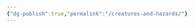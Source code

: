 ```yaml
---
{"dg-publish":true,"permalink":"/creatures-and-hazards/"}
---
```



<script>
<style>
.hazard-statblock {
    font-family: 'Noto Serif JP', serif;
    background: #f9f5f0;
    border: 2px solid #2c1810;
    border-radius: 8px;
    padding: 20px;
    margin: 20px 0;
    box-shadow: 0 4px 8px rgba(0,0,0,0.1);
    position: relative;
}

.hazard-statblock::before {
    content: '';
    position: absolute;
    top: 0;
    left: 0;
    right: 0;
    bottom: 0;
    background: url('data:image/svg+xml,<svg xmlns="http://www.w3.org/2000/svg" width="100" height="100" viewBox="0 0 100 100"><path d="M0,0 L100,100 M100,0 L0,100" stroke="%232c1810" stroke-width="0.5" opacity="0.1"/></svg>');
    pointer-events: none;
    border-radius: 6px;
}

.hazard-header {
    border-bottom: 2px solid #2c1810;
    margin-bottom: 15px;
    padding-bottom: 10px;
}

.hazard-name {
    font-size: 24px;
    font-weight: bold;
    color: #2c1810;
    margin: 0;
    text-transform: uppercase;
    letter-spacing: 1px;
}

.hazard-level {
    font-size: 18px;
    color: #5c3d2e;
    margin: 5px 0;
    font-style: italic;
}

.hazard-description {
    background: #fff;
    border: 1px solid #2c1810;
    padding: 15px;
    margin: 15px 0;
    border-radius: 4px;
    min-height: 100px;
}

.hazard-actions {
    margin-top: 20px;
}

.hazard-action {
    border-left: 3px solid #2c1810;
    padding-left: 15px;
    margin: 10px 0;
}

.hazard-trait {
    font-style: italic;
    color: #5c3d2e;
    margin: 5px 0;
}

/* Ink splatter decorative elements */
.hazard-statblock::after {
    content: '';
    position: absolute;
    top: -10px;
    right: -10px;
    width: 100px;
    height: 100px;
    background: url('data:image/svg+xml,<svg xmlns="http://www.w3.org/2000/svg" viewBox="0 0 100 100"><path d="M50,0 Q80,20 90,50 Q100,80 70,90 Q40,100 20,80 Q0,60 10,30 Q20,0 50,0" fill="%232c1810" opacity="0.05"/></svg>');
    pointer-events: none;
    z-index: -1;
}
</style>

<div class="hazard-statblock">
    <div class="hazard-header">
        <h2 class="hazard-name">HAZARD: [Name]</h2>
        <div class="hazard-level">HAZARD LEVEL: [Number]</div>
    </div>
    
    <div class="hazard-description">
        [Description goes here]
    </div>
    
    <div class="hazard-actions">
        <h3>Actions & Traits</h3>
        <div class="hazard-action">
            <strong>[Action Name]</strong>
            <div class="hazard-trait">[Action Description]</div>
        </div>
        <!-- Additional actions can be added here -->
    </div>
</div>

<script>
